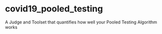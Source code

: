 # covid19_pooled_testing
A Judge and Toolset that quantifies how well your Pooled Testing Algorithm works
